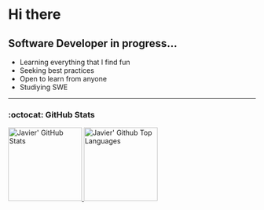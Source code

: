 # Hi there

## Software Developer in progress...

- Learning everything that I find fun
- Seeking best practices
- Open to learn from anyone
- Studiying SWE

---

### :octocat: GitHub Stats

<a href="https://github.com/jwar28">
  <img alt="Javier' GitHub Stats" height="150rem" src="https://github-readme-stats.vercel.app/api?username=jwar28&count_private=true&show_icons=true&include_all_commits=true&hide_border=true&title_color=ffff&icon_color=58a6ff&text_color=c9d1d9&bg_color=0d1117" />
</a>
<a href="https://github.com/jwar28?tab=repositories&type=source">
  <img alt= "Javier' Github Top Languages" height="150rem" src="https://github-readme-stats.vercel.app/api/top-langs/?username=jwar28&layout=compact&hide_border=true&title_color=ffff&icon_color=58a6ff&text_color=c9d1d9&bg_color=0d1117&langs_count=6" />
</a>
